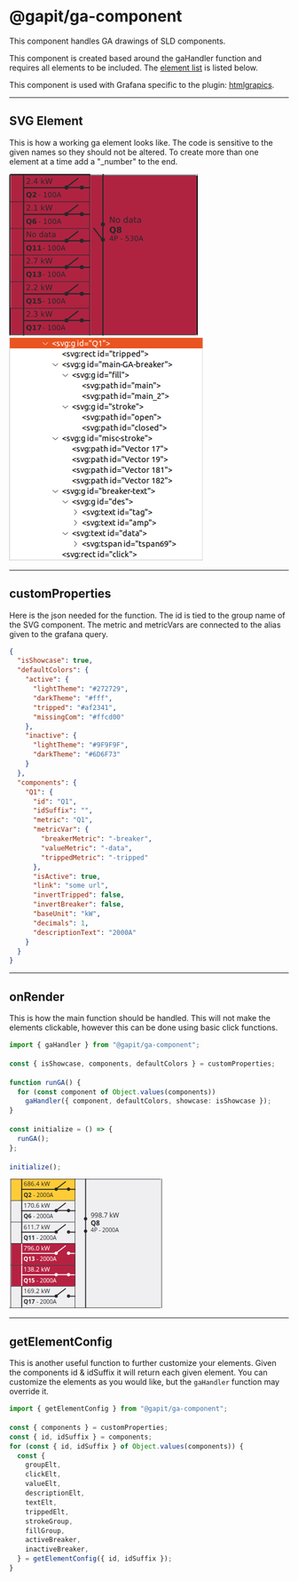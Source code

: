 # @gapit/ga-component

This component handles GA drawings of SLD components.

This component is created based around the gaHandler function and requires all elements to be included. The [element list](#svg-element) is listed below.

This component is used with Grafana specific to the plugin: [htmlgrapics](https://grafana.com/grafana/plugins/gapit-htmlgraphics-panel/).

---

## SVG Element

This is how a working ga element looks like. The code is sensitive to the given names so they should not be altered. To create more than one element at a time add a "\_number" to the end.

![svg](https://raw.githubusercontent.com/gapitio/ga-component/main/static/screenshots/svg.png)
![svg-list](https://raw.githubusercontent.com/gapitio/ga-component/main/static/screenshots/svg-list.png)

---

## customProperties

Here is the json needed for the function. The id is tied to the group name of the SVG component. The metric and metricVars are connected to the alias given to the grafana query.

```json
{
  "isShowcase": true,
  "defaultColors": {
    "active": {
      "lightTheme": "#272729",
      "darkTheme": "#fff",
      "tripped": "#af2341",
      "missingCom": "#ffcd00"
    },
    "inactive": {
      "lightTheme": "#9F9F9F",
      "darkTheme": "#6D6F73"
    }
  },
  "components": {
    "Q1": {
      "id": "Q1",
      "idSuffix": "",
      "metric": "Q1",
      "metricVar": {
        "breakerMetric": "-breaker",
        "valueMetric": "-data",
        "trippedMetric": "-tripped"
      },
      "isActive": true,
      "link": "some url",
      "invertTripped": false,
      "invertBreaker": false,
      "baseUnit": "kW",
      "decimals": 1,
      "descriptionText": "2000A"
    }
  }
}
```

---

## onRender

This is how the main function should be handled. This will not make the elements clickable, however this can be done using basic click functions.

```ts
import { gaHandler } from "@gapit/ga-component";

const { isShowcase, components, defaultColors } = customProperties;

function runGA() {
  for (const component of Object.values(components))
    gaHandler({ component, defaultColors, showcase: isShowcase });
}

const initialize = () => {
  runGA();
};

initialize();
```

![svg-running](https://raw.githubusercontent.com/gapitio/ga-component/main/static/screenshots/svg-running.png)

---

## getElementConfig

This is another useful function to further customize your elements.
Given the components id & idSuffix it will return each given element. You can customize the elements as you would like, but the `gaHandler` function may override it.

```ts
import { getElementConfig } from "@gapit/ga-component";

const { components } = customProperties;
const { id, idSuffix } = components;
for (const { id, idSuffix } of Object.values(components)) {
  const {
    groupElt,
    clickElt,
    valueElt,
    descriptionElt,
    textElt,
    trippedElt,
    strokeGroup,
    fillGroup,
    activeBreaker,
    inactiveBreaker,
  } = getElementConfig({ id, idSuffix });
}
```
